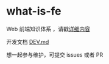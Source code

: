 # what-is-fe

Web 前端知识体系 ，请戳[详细内容](./docs/README.md)

开发文档 [DEV.md](./DEV.md)

想一起参与维护，可提交 issues 或者 PR
